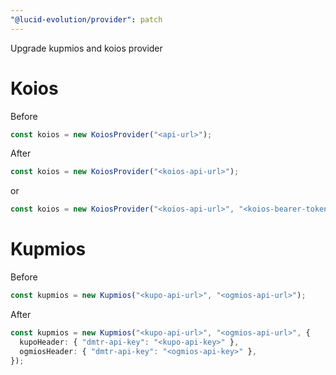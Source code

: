 ```yaml
---
"@lucid-evolution/provider": patch
---
```


Upgrade kupmios and koios provider

# Koios

Before

```ts
const koios = new KoiosProvider("<api-url>");
```

After

```ts
const koios = new KoiosProvider("<koios-api-url>");
```

or

```ts
const koios = new KoiosProvider("<koios-api-url>", "<koios-bearer-token>");
```

# Kupmios

Before

```ts
const kupmios = new Kupmios("<kupo-api-url>", "<ogmios-api-url>");
```

After

```ts
const kupmios = new Kupmios("<kupo-api-url>", "<ogmios-api-url>", {
  kupoHeader: { "dmtr-api-key": "<kupo-api-key>" },
  ogmiosHeader: { "dmtr-api-key": "<ogmios-api-key>" },
});
```
